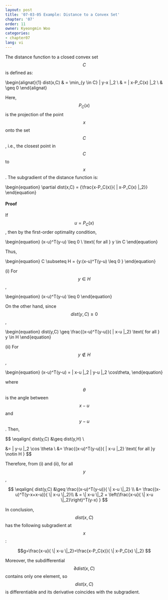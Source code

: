 ```yaml
---
layout: post
title: '07-03-05 Example: Distance to a Convex Set'
chapter: '07'
order: 11
owner: Kyeongmin Woo
categories:
- chapter07
lang: vi
---
```



The distance function to a closed convex set $$C$$ is defined as:
>
\begin{alignat}{1}
dist(x,C) & = \min_{y \in C} \| y-x \|_2 \\
      & = \| x-P_C(x) \|_2 \\
      & \geq 0 
\end{alignat}

Here, $$P_C(x)$$ is the projection of the point $$x$$ onto the set $$C$$, i.e., the closest point in $$C$$ to $$x$$. The subgradient of the distance function is:
>
\begin{equation}
\partial dist(x,C) = \{\frac{x-P_C(x)}{ \| x-P_C(x) \|_2}\}
\end{equation}

#### Proof

If $$u=P_C(x)$$, then by the first-order optimality condition,
>
\begin{equation}
(x-u)^T(y-u) \leq 0 \ \text{ for all } y \in C
\end{equation}

Thus,
>
\begin{equation}
C \subseteq H = \{y:(x-u)^T(y-u) \leq 0 \}
\end{equation}

(i) For $$y \in H$$,
>
\begin{equation}
(x-u)^T(y-u) \leq 0
\end{equation}

On the other hand, since $$dist(y,C)\geq 0$$,
>
\begin{equation}
dist(y,C) \geq \frac{(x-u)^T(y-u)}{ \| x-u \|_2} \text{ for all } y \in H
\end{equation}

(ii) For $$y \notin H$$,
>
\begin{equation}
(x-u)^T(y-u) = \| x-u \|_2 \| y-u \|_2 \cos\theta,
\end{equation}

where $$\theta$$ is the angle between $$x-u$$ and $$y-u$$. Then,
>
$$
\eqalign{
dist(y,C) &\geq dist(y,H) \\

&= \| y-u \|_2 \cos \theta \\
&= \frac{(x-u)^T(y-u)}{ \| x-u \|_2} \text{ for all }y \notin H
}
$$

Therefore, from (i) and (ii), for all $$y$$,
>
$$
\eqalign{
dist(y,C) &\geq \frac{(x-u)^T(y-u)}{ \| x-u \|_2} \\
&= \frac{(x-u)^T(y-x+x-u)}{ \| x-u \|_2}\\
& = \| x-u \|_2 + \left(\frac{x-u}{ \| x-u \|_2}\right)^T(y-x)
}
$$

In conclusion, $$dist(x,C)$$ has the following subgradient at $$x$$:
>
$$g=\frac{x-u}{ \| x-u \|_2}=\frac{x-P_C(x)}{ \| x-P_C(x) \|_2} $$

Moreover, the subdifferential $$\partial dist(x,C)$$ contains only one element, so $$dist(x,C)$$ is differentiable and its derivative coincides with the subgradient.
